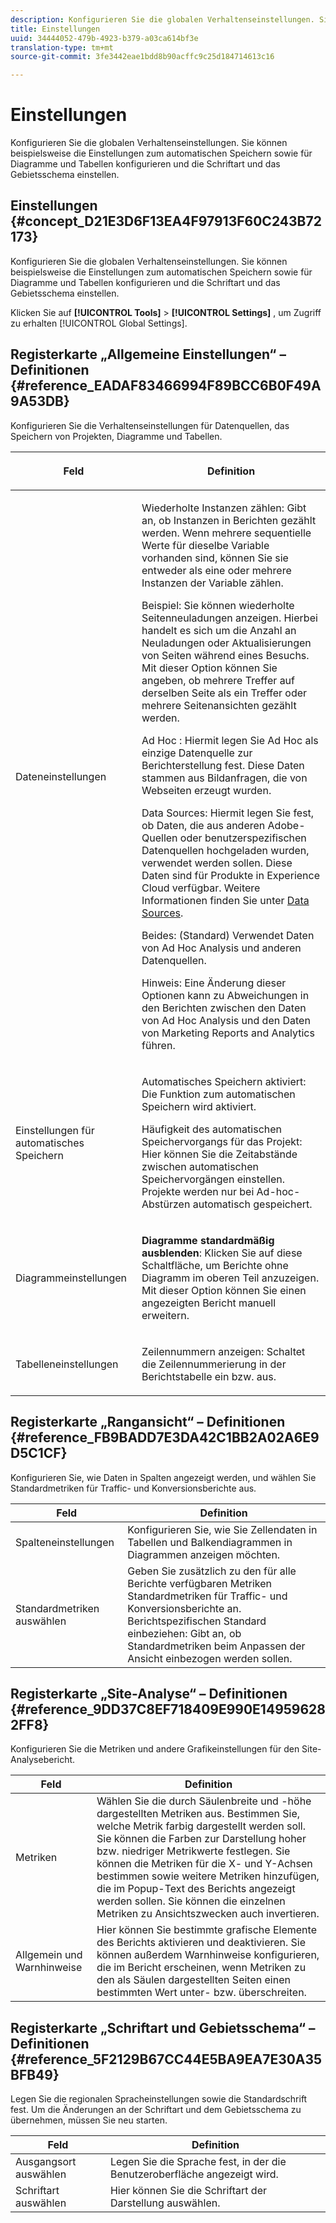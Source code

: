 ```yaml
---
description: Konfigurieren Sie die globalen Verhaltenseinstellungen. Sie können beispielsweise die Einstellungen zum automatischen Speichern sowie für Diagramme und Tabellen konfigurieren und die Schriftart und das Gebietsschema einstellen.
title: Einstellungen
uuid: 34444052-479b-4923-b379-a03ca614bf3e
translation-type: tm+mt
source-git-commit: 3fe3442eae1bdd8b90acffc9c25d184714613c16

---
```



# Einstellungen

Konfigurieren Sie die globalen Verhaltenseinstellungen. Sie können beispielsweise die Einstellungen zum automatischen Speichern sowie für Diagramme und Tabellen konfigurieren und die Schriftart und das Gebietsschema einstellen.

## Einstellungen {#concept_D21E3D6F13EA4F97913F60C243B72173}

Konfigurieren Sie die globalen Verhaltenseinstellungen. Sie können beispielsweise die Einstellungen zum automatischen Speichern sowie für Diagramme und Tabellen konfigurieren und die Schriftart und das Gebietsschema einstellen.

Klicken Sie auf **[!UICONTROL Tools]** > **[!UICONTROL Settings]** , um Zugriff zu erhalten [!UICONTROL Global Settings].

## Registerkarte „Allgemeine Einstellungen“ – Definitionen {#reference_EADAF83466994F89BCC6B0F49A9A53DB}

Konfigurieren Sie die Verhaltenseinstellungen für Datenquellen, das Speichern von Projekten, Diagramme und Tabellen.

<!-- 

r_dsc_general_settings.xml

 -->

<table id="table_C18A0F1C9E214EB585A29801BA2400F8"> 
 <thead> 
  <tr> 
   <th colname="col1" class="entry"> <p>Feld </p> </th> 
   <th colname="col2" class="entry"> <p>Definition </p> </th> 
  </tr> 
 </thead>
 <tbody> 
  <tr> 
   <td colname="col1"> <p> Dateneinstellungen </p> </td> 
   <td colname="col2"> <p> <span class="uicontrol"> Wiederholte Instanzen zählen</span>: Gibt an, ob Instanzen in Berichten gezählt werden. Wenn mehrere sequentielle Werte für dieselbe Variable vorhanden sind, können Sie sie entweder als eine oder mehrere Instanzen der Variable zählen. </p> <p>Beispiel: Sie können wiederholte Seitenneuladungen anzeigen. Hierbei handelt es sich um die Anzahl an Neuladungen oder Aktualisierungen von Seiten während eines Besuchs. Mit dieser Option können Sie angeben, ob mehrere Treffer auf derselben Seite als ein Treffer oder mehrere Seitenansichten gezählt werden. </p> <p> <span class="uicontrol"> <span class="keyword"> Ad Hoc</span> </span>: Hiermit legen Sie <span class="keyword">Ad Hoc</span> als einzige Datenquelle zur Berichterstellung fest. Diese Daten stammen aus Bildanfragen, die von Webseiten erzeugt wurden. </p> <p> <span class="uicontrol"> <span class="keyword">Data Sources</span></span>: Hiermit legen Sie fest, ob Daten, die aus anderen Adobe-Quellen oder benutzerspezifischen Datenquellen hochgeladen wurden, verwendet werden sollen. Diese Daten sind für Produkte in <span class="keyword">Experience Cloud</span> verfügbar. Weitere Informationen finden Sie unter <a href="https://docs.adobe.com/content/help/de-DE/analytics/import/data-sources/datasrc-home.html"  >Data Sources</a>. </p> <p> <span class="uicontrol"> Beides</span>: (Standard) Verwendet Daten von <span class="keyword">Ad Hoc Analysis</span> und anderen Datenquellen. </p> <p>Hinweis: Eine Änderung dieser Optionen kann zu Abweichungen in den Berichten zwischen den Daten von <span class="keyword">Ad Hoc Analysis</span> und den Daten von <span class="keyword">Marketing Reports and Analytics</span> führen. </p> </td> 
  </tr> 
  <tr> 
   <td colname="col1"> <p> Einstellungen für automatisches Speichern </p> </td> 
   <td colname="col2"> <p> <span class="uicontrol"> Automatisches Speichern aktiviert</span>: Die Funktion zum automatischen Speichern wird aktiviert. </p> <p> <span class="uicontrol"> Häufigkeit des automatischen Speichervorgangs für das Projekt</span>: Hier können Sie die Zeitabstände zwischen automatischen Speichervorgängen einstellen. Projekte werden nur bei Ad-hoc-Abstürzen automatisch gespeichert. </p> </td> 
  </tr> 
  <tr> 
   <td colname="col1"> <p> Diagrammeinstellungen </p> </td> 
   <td colname="col2"> <p><b>Diagramme standardmäßig ausblenden</b>: Klicken Sie auf diese Schaltfläche, um Berichte ohne Diagramm im oberen Teil anzuzeigen. Mit dieser Option können Sie einen angezeigten Bericht manuell erweitern. </p> </td> 
  </tr> 
  <tr> 
   <td colname="col1"> <p> Tabelleneinstellungen </p> </td> 
   <td colname="col2"> <p> <span class="uicontrol"> Zeilennummern anzeigen</span>: Schaltet die Zeilennummerierung in der Berichtstabelle ein bzw. aus. </p> </td> 
  </tr> 
 </tbody> 
</table>

## Registerkarte „Rangansicht“ – Definitionen {#reference_FB9BADD7E3DA42C1BB2A02A6E9D5C1CF}

Konfigurieren Sie, wie Daten in Spalten angezeigt werden, und wählen Sie Standardmetriken für Traffic- und Konversionsberichte aus.

<!-- 

r_dsc_ranked_tab.xml

 -->

| Feld | Definition |
|--- |--- |
| Spalteneinstellungen | Konfigurieren Sie, wie Sie Zellendaten in Tabellen und Balkendiagrammen in Diagrammen anzeigen möchten. |
| Standardmetriken auswählen | Geben Sie zusätzlich zu den für alle Berichte verfügbaren Metriken Standardmetriken für Traffic- und Konversionsberichte an.    Berichtspezifischen Standard einbeziehen: Gibt an, ob Standardmetriken beim Anpassen der Ansicht einbezogen werden sollen. |

## Registerkarte „Site-Analyse“ – Definitionen {#reference_9DD37C8EF718409E990E149596282FF8}

Konfigurieren Sie die Metriken und andere Grafikeinstellungen für den Site-Analysebericht.

<!-- 

r_dsc_site_analysis_tab.xml

 -->

| Feld | Definition |
|--- |--- |
| Metriken | Wählen Sie die durch Säulenbreite und -höhe dargestellten Metriken aus. Bestimmen Sie, welche Metrik farbig dargestellt werden soll. Sie können die Farben zur Darstellung hoher bzw. niedriger Metrikwerte festlegen. Sie können die Metriken für die X- und Y-Achsen bestimmen sowie weitere Metriken hinzufügen, die im Popup-Text des Berichts angezeigt werden sollen. Sie können die einzelnen Metriken zu Ansichtszwecken auch invertieren. |
| Allgemein und Warnhinweise | Hier können Sie bestimmte grafische Elemente des Berichts aktivieren und deaktivieren. Sie können außerdem Warnhinweise konfigurieren, die im Bericht erscheinen, wenn Metriken zu den als Säulen dargestellten Seiten einen bestimmten Wert unter- bzw. überschreiten. |

## Registerkarte „Schriftart und Gebietsschema“ – Definitionen {#reference_5F2129B67CC44E5BA9EA7E30A35BFB49}

Legen Sie die regionalen Spracheinstellungen sowie die Standardschrift fest. Um die Änderungen an der Schriftart und dem Gebietsschema zu übernehmen, müssen Sie neu starten.

<!-- 

r_dsc_font_locale.xml

 -->

| Feld | Definition |
|--- |--- |
| Ausgangsort auswählen | Legen Sie die Sprache fest, in der die Benutzeroberfläche angezeigt wird. |
| Schriftart auswählen | Hier können Sie die Schriftart der Darstellung auswählen. |
